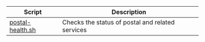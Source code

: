 | Script | Description |
|--|--|
| [postal-health.sh](https://github.com/monobilisim/mono.sh/blob/main/mail/postal-health.sh) | Checks the status of postal and related services |
